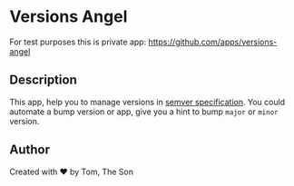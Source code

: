 # Versions Angel

For test purposes this is private app: https://github.com/apps/versions-angel


## Description

This app, help you to manage versions in [semver specification](https://semver.org/). You could automate a bump version or app, give you a hint to bump `major` or `minor` version.

## Author
Created with ❤️ by Tom, The Son



